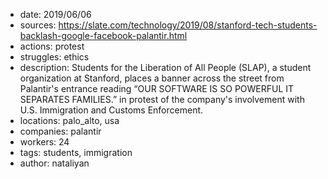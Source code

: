 - date: 2019/06/06
- sources: https://slate.com/technology/2019/08/stanford-tech-students-backlash-google-facebook-palantir.html
- actions: protest
- struggles: ethics
- description: Students for the Liberation of All People (SLAP), a student organization at Stanford, places a banner across the street from Palantir's entrance reading “OUR SOFTWARE IS SO POWERFUL IT SEPARATES FAMILIES.” in protest of the company's involvement with U.S. Immigration and Customs Enforcement. 
- locations: palo_alto, usa
- companies: palantir
- workers: 24
- tags: students, immigration
- author: nataliyan
